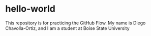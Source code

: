 # hello-world
This repository is for practicing the GitHub Flow.
My name is Diego Chavolla-Ortiz, and I am a student at Boise State University
